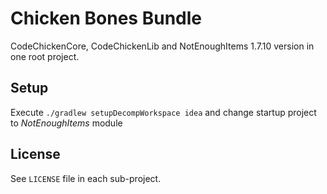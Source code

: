 # Chicken Bones Bundle

CodeChickenCore, CodeChickenLib and NotEnoughItems 1.7.10 version in one root project.

## Setup

Execute `./gradlew setupDecompWorkspace idea` and change startup project to _NotEnoughItems_ module

## License

See `LICENSE` file in each sub-project.
